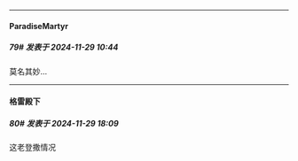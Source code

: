 ﻿
*****

####  ParadiseMartyr  
##### 79#       发表于 2024-11-29 10:44

莫名其妙…


*****

####  格雷殿下  
##### 80#       发表于 2024-11-29 18:09

这老登撒情况

